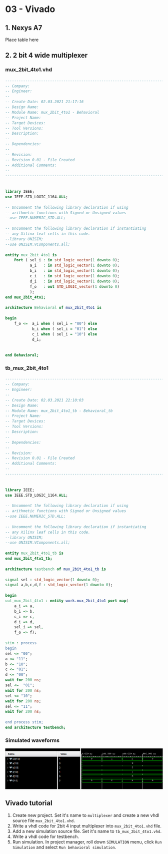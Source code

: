 # 03 - Vivado
## 1. Nexys A7
Place table here
## 2. 2 bit 4 wide multiplexer
### mux_2bit_4to1.vhd
```` vhdl
----------------------------------------------------------------------------------
-- Company: 
-- Engineer: 
-- 
-- Create Date: 02.03.2021 21:17:16
-- Design Name: 
-- Module Name: mux_2bit_4to1 - Behavioral
-- Project Name: 
-- Target Devices: 
-- Tool Versions: 
-- Description: 
-- 
-- Dependencies: 
-- 
-- Revision:
-- Revision 0.01 - File Created
-- Additional Comments:
-- 
----------------------------------------------------------------------------------


library IEEE;
use IEEE.STD_LOGIC_1164.ALL;

-- Uncomment the following library declaration if using
-- arithmetic functions with Signed or Unsigned values
--use IEEE.NUMERIC_STD.ALL;

-- Uncomment the following library declaration if instantiating
-- any Xilinx leaf cells in this code.
--library UNISIM;
--use UNISIM.VComponents.all;

entity mux_2bit_4to1 is
    Port ( sel_i : in std_logic_vector(1 downto 0);
           a_i   : in std_logic_vector(1 downto 0);
           b_i   : in std_logic_vector(1 downto 0);
           c_i   : in std_logic_vector(1 downto 0);
           d_i   : in std_logic_vector(1 downto 0);
           f_o   : out STD_LOGIC_vector(1 downto 0)
           );
end mux_2bit_4to1;

architecture Behavioral of mux_2bit_4to1 is

begin
    f_o <=  a_i when ( sel_i = "00") else
            b_i when ( sel_i = "01") else
            c_i when ( sel_i = "10") else
            d_i;


end Behavioral;
````

### tb_mux_2bit_4to1
```` vhdl
----------------------------------------------------------------------------------
-- Company: 
-- Engineer: 
-- 
-- Create Date: 02.03.2021 22:10:03
-- Design Name: 
-- Module Name: mux_2bit_4to1_tb - Behavioral_tb
-- Project Name: 
-- Target Devices: 
-- Tool Versions: 
-- Description: 
-- 
-- Dependencies: 
-- 
-- Revision:
-- Revision 0.01 - File Created
-- Additional Comments:
-- 
----------------------------------------------------------------------------------


library IEEE;
use IEEE.STD_LOGIC_1164.ALL;

-- Uncomment the following library declaration if using
-- arithmetic functions with Signed or Unsigned values
--use IEEE.NUMERIC_STD.ALL;

-- Uncomment the following library declaration if instantiating
-- any Xilinx leaf cells in this code.
--library UNISIM;
--use UNISIM.VComponents.all;

entity mux_2bit_4to1_tb is
end mux_2bit_4to1_tb;

architecture testbench of mux_2bit_4to1_tb is

signal sel : std_logic_vector(1 downto 0);
signal a,b,c,d,f : std_logic_vector(1 downto 0);
    
begin
uut_mux_2bit_4to1 : entity work.mux_2bit_4to1 port map(
    a_i => a,
    b_i => b,
    c_i => c,
    d_i => d,
    sel_i => sel,
    f_o => f);

stim : process
begin
sel <= "00"; 
a <= "11";
b <= "10";
c <= "01";
d <= "00";
wait for 200 ns;
sel <=  "01";
wait for 200 ns;
sel <= "10";
wait for 200 ns;
sel <= "11";
wait for 200 ns;

end process stim;
end architecture testbench;

````
### Simulated waveforms
![Waveforms](Images/waveforms.png)
## Vivado tutorial
1. Create new project. 
Set it's name to `multiplexer` and create a new vhdl source file `mux_2bit_4to1.vhd`. 
2. Write a vhdl code for 2bit 4 input multiplexer into `mux_2bit_4to1.vhd` file. 
3. Add a new simulation source file.
Set it's name to `tb_mux_2bit_4to1.vhd`. 
4. Write a vhdl code for testbench. 
5. Run simulation.
In project manager, roll down `SIMULATION` menu, click `Run Simulation` and select `Run behavioral simulation`.
